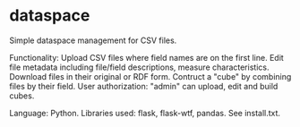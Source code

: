 # dataspace
Simple dataspace management for CSV files.

Functionality:
Upload CSV files where field names are on the first line.
Edit file metadata including file/field descriptions, measure characteristics.
Download files in their original or RDF form.
Contruct a "cube" by combining files by their field.
User authorization: "admin" can upload, edit and build cubes.

Language: Python. Libraries used: flask, flask-wtf, pandas. See install.txt.
